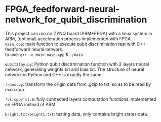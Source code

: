 # FPGA_feedforward-neural-network_for_qubit_discrimination
This project can run on ZYNQ board (ARM+FPGA) with a linux system in ARM, (optional) acceleration process implemented with FPGA.\
```main.cpp```: main function to execute qubit discrimination test with C++ feedforward neural network. \
to use: ```g++ -o main main.cpp```  & ```./main```

```qubit2lay.py```: Python qubit discirmination function with 2 layers neural network, generating weights.txt and bias.txt. The 
structure of neural network in Python and C++ is exactly the same.

```trans.py```: transform the origin data from .gzip to txt, so as to be read by main.cpp.

```fcl.cpp/fcl.h```: fully connected layers computation functions implemented on FPGA instead of ARM.

```bright.txt/bright1.txt```: testing data, only contains bright states data.

